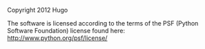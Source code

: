 Copyright 2012 Hugo 

The software is licensed according to the terms of the PSF (Python Software Foundation) license found here: http://www.python.org/psf/license/